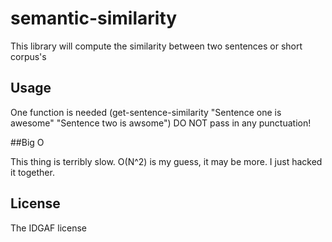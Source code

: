 # semantic-similarity

This library will compute the similarity between two sentences or short corpus's

## Usage

One function is needed (get-sentence-similarity "Sentence one is awesome" "Sentence two is awsome")
DO NOT pass in any punctuation!

##Big O

This thing is terribly slow. O(N^2) is my guess, it may be more. I just hacked it together.

## License

The IDGAF license
